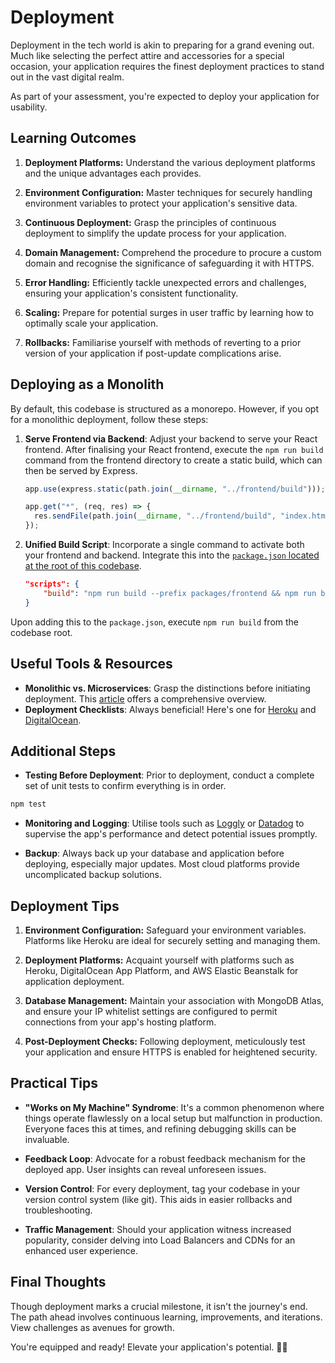 # Deployment

Deployment in the tech world is akin to preparing for a grand evening out. Much like selecting the perfect attire and accessories for a special occasion, your application requires the finest deployment practices to stand out in the vast digital realm.

As part of your assessment, you're expected to deploy your application for usability.

## Learning Outcomes

1. **Deployment Platforms:** Understand the various deployment platforms and the unique advantages each provides.

1. **Environment Configuration:** Master techniques for securely handling environment variables to protect your application's sensitive data.

1. **Continuous Deployment:** Grasp the principles of continuous deployment to simplify the update process for your application.

1. **Domain Management:** Comprehend the procedure to procure a custom domain and recognise the significance of safeguarding it with HTTPS.

1. **Error Handling:** Efficiently tackle unexpected errors and challenges, ensuring your application's consistent functionality.

1. **Scaling:** Prepare for potential surges in user traffic by learning how to optimally scale your application.

1. **Rollbacks:** Familiarise yourself with methods of reverting to a prior version of your application if post-update complications arise.

## Deploying as a Monolith

By default, this codebase is structured as a monorepo. However, if you opt for a monolithic deployment, follow these steps:

1. **Serve Frontend via Backend**: Adjust your backend to serve your React frontend. After finalising your React frontend, execute the `npm run build` command from the frontend directory to create a static build, which can then be served by Express.

   ```javascript
   app.use(express.static(path.join(__dirname, "../frontend/build")));

   app.get("*", (req, res) => {
     res.sendFile(path.join(__dirname, "../frontend/build", "index.html"));
   });
   ```

2. **Unified Build Script**: Incorporate a single command to activate both your frontend and backend. Integrate this into the [`package.json` located at the root of this codebase](../package.json).

   ```json
   "scripts": {
       "build": "npm run build --prefix packages/frontend && npm run build --prefix packages/backend"
   }
   ```

Upon adding this to the `package.json`, execute `npm run build` from the codebase root.

## Useful Tools & Resources

- **Monolithic vs. Microservices**: Grasp the distinctions before initiating deployment. This [article](https://www.atlassian.com/microservices/microservices-architecture/microservices-vs-monolith) offers a comprehensive overview.
- **Deployment Checklists**: Always beneficial! Here's one for [Heroku](https://devcenter.heroku.com/articles/preparing-a-codebase-for-heroku-deployment) and [DigitalOcean](https://www.digitalocean.com/community/tutorials/how-to-set-up-automatic-deployment-with-git-with-a-vps).

## Additional Steps

- **Testing Before Deployment**: Prior to deployment, conduct a complete set of unit tests to confirm everything is in order.

```sh
npm test
```

- **Monitoring and Logging**: Utilise tools such as [Loggly](https://www.loggly.com/) or [Datadog](https://www.datadoghq.com/) to supervise the app's performance and detect potential issues promptly.

- **Backup**: Always back up your database and application before deploying, especially major updates. Most cloud platforms provide uncomplicated backup solutions.

## Deployment Tips

1. **Environment Configuration:** Safeguard your environment variables. Platforms like Heroku are ideal for securely setting and managing them.

1. **Deployment Platforms:** Acquaint yourself with platforms such as Heroku, DigitalOcean App Platform, and AWS Elastic Beanstalk for application deployment.

1. **Database Management:** Maintain your association with MongoDB Atlas, and ensure your IP whitelist settings are configured to permit connections from your app's hosting platform.

1. **Post-Deployment Checks:** Following deployment, meticulously test your application and ensure HTTPS is enabled for heightened security.

## Practical Tips

- **"Works on My Machine" Syndrome**: It's a common phenomenon where things operate flawlessly on a local setup but malfunction in production. Everyone faces this at times, and refining debugging skills can be invaluable.

- **Feedback Loop**: Advocate for a robust feedback mechanism for the deployed app. User insights can reveal unforeseen issues.

- **Version Control**: For every deployment, tag your codebase in your version control system (like git). This aids in easier rollbacks and troubleshooting.

- **Traffic Management**: Should your application witness increased popularity, consider delving into Load Balancers and CDNs for an enhanced user experience.

## Final Thoughts

Though deployment marks a crucial milestone, it isn't the journey's end. The path ahead involves continuous learning, improvements, and iterations. View challenges as avenues for growth.

You're equipped and ready! Elevate your application's potential. 🚀🎉
